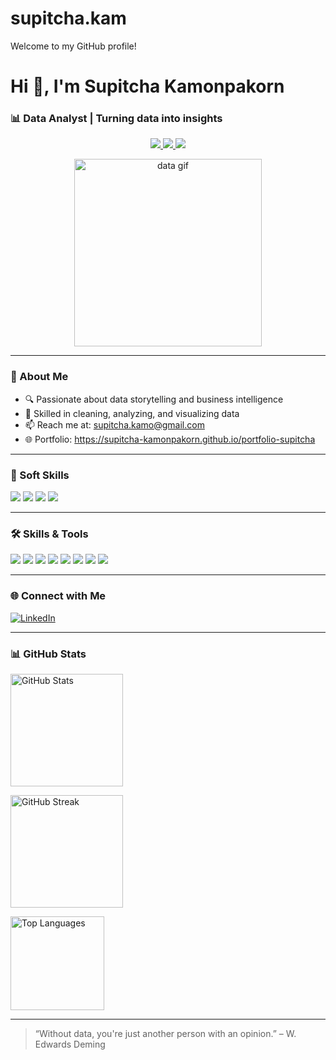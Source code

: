 # supitcha.kam
Welcome to my GitHub profile! 

<h1 align="left">Hi 👋, I'm Supitcha Kamonpakorn</h1>
<h3 align="left">📊 Data Analyst | Turning data into insights</h3>

<p align="center">
  <a href="https://www.linkedin.com/in/supitcha-kamonpakorn">
    <img src="https://img.shields.io/badge/LinkedIn-blue?logo=linkedin&logoColor=white" />
  </a>
  <a href="mailto:supitcha.kamo@gmail.com">
    <img src="https://img.shields.io/badge/Gmail-D14836?logo=gmail&logoColor=white" />
  </a>
  <a href="https://supitcha-kamonpakorn.github.io/portfolio-supitcha">
    <img src="https://img.shields.io/badge/Portfolio-0088cc?logo=githubpages&logoColor=white" />
  </a>
</p>

<p align="center">
  <img src="https://media.giphy.com/media/qgQUggAC3Pfv687qPC/giphy.gif" width="300" alt="data gif"/>
</p>

---

### 🧠 About Me

- 🔍 Passionate about data storytelling and business intelligence  
- 🧪 Skilled in cleaning, analyzing, and visualizing data  
- 📫 Reach me at: supitcha.kamo@gmail.com
- 🌐 Portfolio: https://supitcha-kamonpakorn.github.io/portfolio-supitcha

---

### 💼 Soft Skills

<p>
  <img src="https://img.shields.io/badge/Communication-Excellent-green?style=flat-square" />
  <img src="https://img.shields.io/badge/Teamwork-Collaborative-blue?style=flat-square" />
  <img src="https://img.shields.io/badge/Problem--Solving-Creative-yellow?style=flat-square" />
  <img src="https://img.shields.io/badge/Adaptability-Flexible-orange?style=flat-square" />
</p>

---

### 🛠️ Skills & Tools

<p>
  <img src="https://img.shields.io/badge/Excel-217346?style=for-the-badge&logo=microsoft-excel&logoColor=white"/>
  <img src="https://img.shields.io/badge/Python-3776AB?style=for-the-badge&logo=python&logoColor=white"/>
  <img src="https://img.shields.io/badge/SQL-336791?style=for-the-badge&logo=postgresql&logoColor=white"/>
  <img src="https://img.shields.io/badge/R-276DC3?style=for-the-badge&logo=r&logoColor=white"/>
  <img src="https://img.shields.io/badge/Pandas-150458?style=for-the-badge&logo=pandas&logoColor=white"/>
  <img src="https://img.shields.io/badge/Power%20BI-F2C811?style=for-the-badge&logo=powerbi&logoColor=black"/>
  <img src="https://img.shields.io/badge/Looker-4285F4?style=for-the-badge&logo=looker&logoColor=white"/>
  <img src="https://img.shields.io/badge/Tableau-E97627?style=for-the-badge&logo=tableau&logoColor=white"/>
</p>

---

### 🌐 Connect with Me

[![LinkedIn](https://img.shields.io/badge/LinkedIn-blue?logo=linkedin&logoColor=white)](https://www.linkedin.com/in/supitcha-kamonpakorn-a15b99339/)

---

### 📊 GitHub Stats

<p align="left">
  <img src="https://github-readme-stats.vercel.app/api?username=supitcha-kamonpakorn&show_icons=true&theme=radical" alt="GitHub Stats" height="180"/>
</p>
<p align="left">
  <img src="https://github-readme-streak-stats.herokuapp.com?user=supitcha-kamonpakorn&theme=radical" alt="GitHub Streak" height="180"/>
</p>
<p align="left">
  <img src="https://github-readme-stats.vercel.app/api/top-langs/?username=supitcha-kamonpakorn&layout=compact&theme=radical" alt="Top Languages" height="150"/>
</p>

---


> “Without data, you're just another person with an opinion.” – W. Edwards Deming
